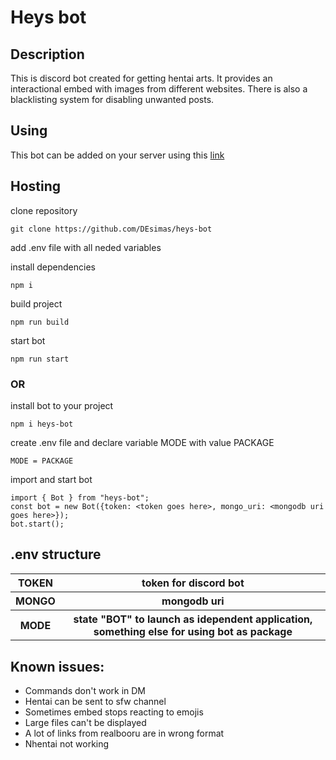 # Heys bot

## Description

This is discord bot created for getting hentai arts. It provides an interactional embed with images from different websites. There is also a blacklisting system for disabling unwanted posts.

## Using
This bot can be added on your server using this [link](https://discord.com/api/oauth2/authorize?client_id=883051590959894538&permissions=0&scope=bot)

## Hosting
clone repository
```
git clone https://github.com/DEsimas/heys-bot
```
add .env file with all neded variables

install dependencies
```
npm i
```
build project
```
npm run build
```
start bot
```
npm run start
```

### OR

install bot to your project
```
npm i heys-bot
```
create .env file and declare variable MODE with value PACKAGE
```
MODE = PACKAGE
```
import and start bot
```
import { Bot } from "heys-bot";
const bot = new Bot({token: <token goes here>, mongo_uri: <mongodb uri goes here>});
bot.start();
```

## .env structure
<table>
    <tr>
        <th>TOKEN</th>
        <th>token for discord bot</th>
    </tr>
    <tr>
        <th>MONGO</th>
        <th>mongodb uri</th>
    </tr>
    </tr>
        <th>MODE</th>
        <th>state "BOT" to launch as idependent application, something else for using bot as package</th>
    <tr>
</table>

## Known issues:
 <ul>
  <li>Commands don't work in DM</li>
  <li>Hentai can be sent to sfw channel</li>
  <li>Sometimes embed stops reacting to emojis</li>
  <li>Large files can't be displayed</li>
  <li>A lot of links from realbooru are in wrong format</li>
  <li>Nhentai not working</li>
</ul> 